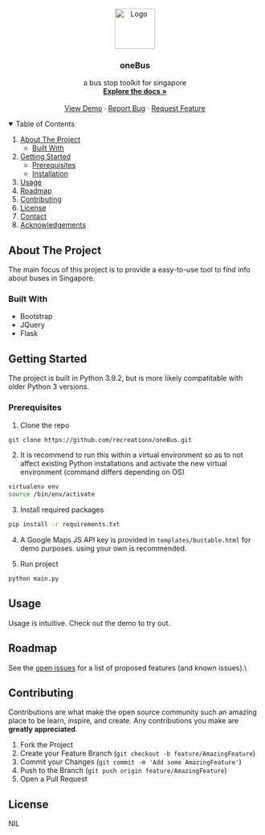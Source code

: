 <br />
<p align="center">
  <a href="https://github.com/recreationx/oneBus">
    <img src="static/images/favicon.ico" alt="Logo" width="80" height="80">
  </a>

  <h3 align="center">oneBus</h3>

  <p align="center">
    a bus stop toolkit for singapore
    <br />
    <a href="https://github.com/recreationx/oneBus"><strong>Explore the docs »</strong></a>
    <br />
    <br />
    <a href="https://one-bus.herokuapp.com/">View Demo</a>
    ·
    <a href="https://github.com/recreationx/oneBus/issues">Report Bug</a>
    ·
    <a href="https://github.com/recreationx/oneBus/issues">Request Feature</a>
  </p>
</p>

<!-- TABLE OF CONTENTS -->
<details open="open">
  <summary>Table of Contents</summary>
  <ol>
    <li>
      <a href="#about-the-project">About The Project</a>
      <ul>
        <li><a href="#built-with">Built With</a></li>
      </ul>
    </li>
    <li>
      <a href="#getting-started">Getting Started</a>
      <ul>
        <li><a href="#prerequisites">Prerequisites</a></li>
        <li><a href="#installation">Installation</a></li>
      </ul>
    </li>
    <li><a href="#usage">Usage</a></li>
    <li><a href="#roadmap">Roadmap</a></li>
    <li><a href="#contributing">Contributing</a></li>
    <li><a href="#license">License</a></li>
    <li><a href="#contact">Contact</a></li>
    <li><a href="#acknowledgements">Acknowledgements</a></li>
  </ol>
</details>


<!-- ABOUT THE PROJECT -->
## About The Project
The main focus of this project is to provide a easy-to-use tool to find info about buses in Singapore.

### Built With
* Bootstrap
* JQuery
* Flask

## Getting Started
The project is built in Python 3.9.2, but is more likely compatitable with older Python 3 versions. 

### Prerequisites

1. Clone the repo
  ```sh
  git clone https://github.com/recreationx/oneBus.git
  ```

2. It is recommend to run this within a virtual environment so as to not affect existing Python installations and activate the new      virtual environment (command differs depending on OS)
  ```sh
  virtualenv env
  source /bin/env/activate
  ```

3. Install required packages
  ```sh
  pip install -r requirements.txt
  ```

4. A Google Maps JS API key is provided in `templates/bustable.html` for demo purposes. using your own is recommended.

5. Run project
  ```sh
  python main.py
  ```

## Usage

Usage is intuitive. Check out the demo to try out. 

## Roadmap

See the [open issues](https://github.com/recreationx/oneBus/issues) for a list of proposed features (and known issues).\

## Contributing

Contributions are what make the open source community such an amazing place to be learn, inspire, and create. Any contributions you make are **greatly appreciated**.

1. Fork the Project
2. Create your Feature Branch (`git checkout -b feature/AmazingFeature`)
3. Commit your Changes (`git commit -m 'Add some AmazingFeature'`)
4. Push to the Branch (`git push origin feature/AmazingFeature`)
5. Open a Pull Request

## License

NIL
